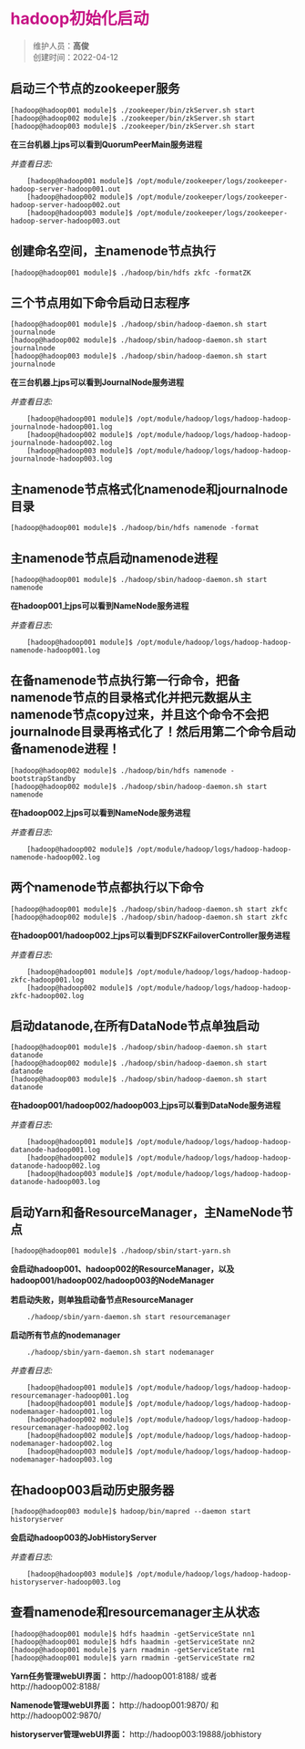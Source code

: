 # <font color=#C71585>hadoop初始化启动</font>
>维护人员：**高俊**  
>创建时间：2022-04-12

## 启动三个节点的zookeeper服务
```
[hadoop@hadoop001 module]$ ./zookeeper/bin/zkServer.sh start
[hadoop@hadoop002 module]$ ./zookeeper/bin/zkServer.sh start
[hadoop@hadoop003 module]$ ./zookeeper/bin/zkServer.sh start
```
**在三台机器上jps可以看到QuorumPeerMain服务进程**

*并查看日志:*
```
	[hadoop@hadoop001 module]$ /opt/module/zookeeper/logs/zookeeper-hadoop-server-hadoop001.out
	[hadoop@hadoop002 module]$ /opt/module/zookeeper/logs/zookeeper-hadoop-server-hadoop002.out
	[hadoop@hadoop003 module]$ /opt/module/zookeeper/logs/zookeeper-hadoop-server-hadoop003.out
```
## 创建命名空间，主namenode节点执行
```
[hadoop@hadoop001 module]$ ./hadoop/bin/hdfs zkfc -formatZK
```
## 三个节点用如下命令启动日志程序
```
[hadoop@hadoop001 module]$ ./hadoop/sbin/hadoop-daemon.sh start journalnode
[hadoop@hadoop002 module]$ ./hadoop/sbin/hadoop-daemon.sh start journalnode
[hadoop@hadoop003 module]$ ./hadoop/sbin/hadoop-daemon.sh start journalnode
```
**在三台机器上jps可以看到JournalNode服务进程**

*并查看日志:*
```
	[hadoop@hadoop001 module]$ /opt/module/hadoop/logs/hadoop-hadoop-journalnode-hadoop001.log
	[hadoop@hadoop002 module]$ /opt/module/hadoop/logs/hadoop-hadoop-journalnode-hadoop002.log
	[hadoop@hadoop003 module]$ /opt/module/hadoop/logs/hadoop-hadoop-journalnode-hadoop003.log
```
## 主namenode节点格式化namenode和journalnode目录
```
[hadoop@hadoop001 module]$ ./hadoop/bin/hdfs namenode -format
```
## 主namenode节点启动namenode进程
```
[hadoop@hadoop001 module]$ ./hadoop/sbin/hadoop-daemon.sh start namenode
```
**在hadoop001上jps可以看到NameNode服务进程**

*并查看日志:*
```
	[hadoop@hadoop001 module]$ /opt/module/hadoop/logs/hadoop-hadoop-namenode-hadoop001.log
```
## 在备namenode节点执行第一行命令，把备namenode节点的目录格式化并把元数据从主namenode节点copy过来，并且这个命令不会把journalnode目录再格式化了！然后用第二个命令启动备namenode进程！
```
[hadoop@hadoop002 module]$ ./hadoop/bin/hdfs namenode -bootstrapStandby
[hadoop@hadoop002 module]$ ./hadoop/sbin/hadoop-daemon.sh start namenode
```
**在hadoop002上jps可以看到NameNode服务进程**

*并查看日志:*
```
	[hadoop@hadoop002 module]$ /opt/module/hadoop/logs/hadoop-hadoop-namenode-hadoop002.log
```
## 两个namenode节点都执行以下命令
```
[hadoop@hadoop001 module]$ ./hadoop/sbin/hadoop-daemon.sh start zkfc
[hadoop@hadoop002 module]$ ./hadoop/sbin/hadoop-daemon.sh start zkfc
```
**在hadoop001/hadoop002上jps可以看到DFSZKFailoverController服务进程**

*并查看日志:*
```
	[hadoop@hadoop001 module]$ /opt/module/hadoop/logs/hadoop-hadoop-zkfc-hadoop001.log
	[hadoop@hadoop002 module]$ /opt/module/hadoop/logs/hadoop-hadoop-zkfc-hadoop002.log
```
## 启动datanode,在所有DataNode节点单独启动
```
[hadoop@hadoop001 module]$ ./hadoop/sbin/hadoop-daemon.sh start datanode
[hadoop@hadoop002 module]$ ./hadoop/sbin/hadoop-daemon.sh start datanode
[hadoop@hadoop003 module]$ ./hadoop/sbin/hadoop-daemon.sh start datanode
```
**在hadoop001/hadoop002/hadoop003上jps可以看到DataNode服务进程**

*并查看日志:*
```
	[hadoop@hadoop001 module]$ /opt/module/hadoop/logs/hadoop-hadoop-datanode-hadoop001.log
	[hadoop@hadoop002 module]$ /opt/module/hadoop/logs/hadoop-hadoop-datanode-hadoop002.log
	[hadoop@hadoop003 module]$ /opt/module/hadoop/logs/hadoop-hadoop-datanode-hadoop003.log
```
## 启动Yarn和备ResourceManager，主NameNode节点
```
[hadoop@hadoop001 module]$ ./hadoop/sbin/start-yarn.sh
```

**会启动hadoop001、hadoop002的ResourceManager，以及hadoop001/hadoop002/hadoop003的NodeManager**

**若启动失败，则单独启动备节点ResourceManager**
```
	./hadoop/sbin/yarn-daemon.sh start resourcemanager
```
**启动所有节点的nodemanager**
```
	./hadoop/sbin/yarn-daemon.sh start nodemanager
```

*并查看日志:*
```
	[hadoop@hadoop001 module]$ /opt/module/hadoop/logs/hadoop-hadoop-resourcemanager-hadoop001.log
	[hadoop@hadoop001 module]$ /opt/module/hadoop/logs/hadoop-hadoop-nodemanager-hadoop001.log
	[hadoop@hadoop002 module]$ /opt/module/hadoop/logs/hadoop-hadoop-resourcemanager-hadoop002.log
	[hadoop@hadoop002 module]$ /opt/module/hadoop/logs/hadoop-hadoop-nodemanager-hadoop002.log
	[hadoop@hadoop003 module]$ /opt/module/hadoop/logs/hadoop-hadoop-nodemanager-hadoop003.log
```
## 在hadoop003启动历史服务器
```
[hadoop@hadoop003 module]$ hadoop/bin/mapred --daemon start historyserver
```
**会启动hadoop003的JobHistoryServer**

*并查看日志:*
```
	[hadoop@hadoop003 module]$ /opt/module/hadoop/logs/hadoop-hadoop-historyserver-hadoop003.log
```
## 查看namenode和resourcemanager主从状态
```
[hadoop@hadoop001 module]$ hdfs haadmin -getServiceState nn1
[hadoop@hadoop001 module]$ hdfs haadmin -getServiceState nn2
[hadoop@hadoop001 module]$ yarn rmadmin -getServiceState rm1
[hadoop@hadoop001 module]$ yarn rmadmin -getServiceState rm2
```
**Yarn任务管理webUI界面：** http://hadoop001:8188/ 或者 http://hadoop002:8188/

**Namenode管理webUI界面：** http://hadoop001:9870/  和  http://hadoop002:9870/

**historyserver管理webUI界面：** http://hadoop003:19888/jobhistory
